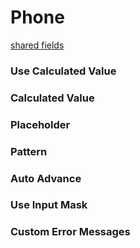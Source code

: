 # Phone
[shared fields](/shared-inspector-components.md ':include')
### Use Calculated Value

### Calculated Value

### Placeholder

### Pattern

### Auto Advance

### Use Input Mask

### Custom Error Messages